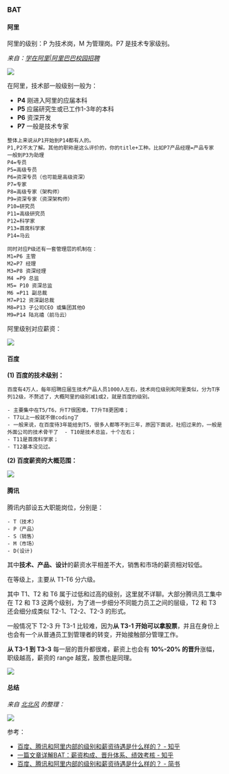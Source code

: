 ### BAT

#### 阿里

阿里的级别：P 为技术岗，M 为管理岗。P7 是技术专家级别。

*来自：[学在阿里|阿里巴巴校园招聘](https://campus.alibaba.com/growing.htm)*

![](https://img-1256179949.cos.ap-shanghai.myqcloud.com/20190214122403.png)

在阿里，技术部一般级别一般为：

- **P4** 刚进入阿里的应届本科
- **P5** 应届研究生或已工作1-3年的本科
- **P6** 资深开发
- **P7** 一般是技术专家

``` 
整体上来说从P1开始到P14都有人的。
P1,P2不太了解。其他的职称是这么评价的，你的title+工种。比如P7产品经理=产品专家
一般到P3为助理
P4=专员
P5=高级专员
P6=资深专员（也可能是高级资深）
P7=专家
P8=高级专家（架构师）
P9=资深专家（资深架构师）
P10=研究员
P11=高级研究员
P12=科学家
P13=首席科学家
P14=马云

同时对应P级还有一套管理层的机制在：
M1=P6 主管
M2=P7 经理
M3=P8 资深经理
M4 =P9 总监
M5= P10 资深总监
M6 =P11 副总裁
M7=P12 资深副总裁
M8=P13 子公司CEO 或集团其他O
M9=P14 陆兆禧（前马云）
```

阿里级别对应薪资：

![](https://img-1256179949.cos.ap-shanghai.myqcloud.com/20190214122435.png)



#### 百度

**(1) 百度的技术级别：**

``` 
百度有4万人，每年招聘应届生技术产品人员1000人左右，技术岗位级别和阿里类似，分为T序列12级，不赘述了，大概阿里的级别减1或2，就是百度的级别。

- 主要集中在T5/T6，升T7很困难，T7升T8更困难；
- T7以上一般就不做coding了
- 一般来说，在百度待3年能给到T5，很多人都等不到三年，原因下面说，社招过来的，一般是外面公司的技术骨干了  - T10是技术总监，十个左右；
- T11是首席科学家；
- T12基本没见过。
```

**(2) 百度薪资的大概范围：** 

![](https://img-1256179949.cos.ap-shanghai.myqcloud.com/20190214122528.png)

#### 腾讯

腾讯内部设五大职能岗位，分别是：

``` 
- T（技术）
- P（产品）
- S（销售）
- M（市场）
- D(设计)
```

其中**技术、产品、设计**的薪资水平相差不大，销售和市场的薪资相对较低。

在等级上，主要从 T1-T6 分六级。

其中 T1、T2 和 T6 属于过低和过高的级别，这里就不详聊。大部分腾讯员工集中在 T2 和 T3 这两个级别，为了进一步细分不同能力员工之间的层级，T2 和 T3 还会细分成类似 T2-1、T2-2、T2-3 的形式。

一般情况下 T2-3 升 T3-1 比较难，因为**从 T3-1 开始可以拿股票**，并且在身份上也会有一个从普通员工到管理者的转变，开始接触部分管理工作。

**从 T3-1 到 T3-3** 每一层的晋升都很难，薪资上也会有 **10%-20% 的晋升**涨幅，职级越高，薪资的 range 越宽，股票也是同理。

![](https://img-1256179949.cos.ap-shanghai.myqcloud.com/20190214122541.png)

#### 总结

*来自 [北北风](https://www.zhihu.com/question/27108669/answer/44507237) 的整理：*

![](https://img-1256179949.cos.ap-shanghai.myqcloud.com/20190214123015.png)



参考：

- [百度、腾讯和阿里内部的级别和薪资待遇是什么样的？ - 知乎](https://www.zhihu.com/question/27108669)
- [一篇文章详解BAT：薪资构成、晋升体系、绩效考核 - 知乎](https://zhuanlan.zhihu.com/p/40009461)
- [百度、腾讯和阿里内部的级别和薪资待遇是什么样的？ - 简书](https://www.jianshu.com/p/3c81d0c56a28)